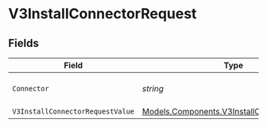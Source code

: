 # V3InstallConnectorRequest


## Fields

| Field                                                                                               | Type                                                                                                | Required                                                                                            | Description                                                                                         |
| --------------------------------------------------------------------------------------------------- | --------------------------------------------------------------------------------------------------- | --------------------------------------------------------------------------------------------------- | --------------------------------------------------------------------------------------------------- |
| `Connector`                                                                                         | *string*                                                                                            | :heavy_check_mark:                                                                                  | The connector to filter by                                                                          |
| `V3InstallConnectorRequestValue`                                                                    | [Models.Components.V3InstallConnectorRequest](../../Models/Components/V3InstallConnectorRequest.md) | :heavy_minus_sign:                                                                                  | N/A                                                                                                 |